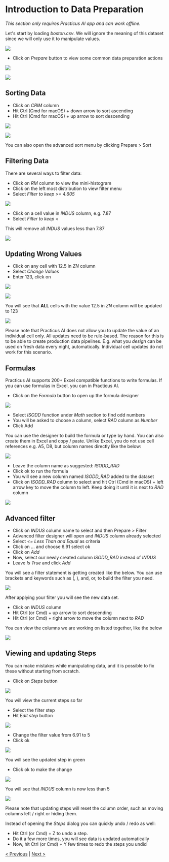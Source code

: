 # Introduction to Data Preparation

_This section only requires Practicus AI app and can work offline._

Let's start by loading _boston.csv_. We will ignore the meaning of this dataset since we will only use it to manipulate values.

![](img/data-prep-intro/load.png)

- Click on _Prepare_ button to view some common data preparation actions

![](img/data-prep-intro/data-prep-menu-1.png)

![](img/data-prep-intro/data-prep-menu-2.png)

## Sorting Data 

- Click on _CRIM_ column
- Hit Ctrl (Cmd for macOS) + down arrow to sort ascending
- Hit Ctrl (Cmd for macOS) + up arrow to sort descending

![](img/data-prep-intro/sort-ascending.png)

![](img/data-prep-intro/sort-descending.png)

You can also open the advanced sort menu by clicking Prepare > Sort

## Filtering Data 

There are several ways to filter data: 

- Click on _RM_ column to view the mini-histogram
- Click on the left most distribution to view filter menu
- Select _Filter to keep >= 4.605_

![](img/data-prep-intro/mini-hist-filter.png)

- Click on a cell value in _INDUS_ column, e.g. 7.87
- Select _Filter to keep <_

This will remove all _INDUS_ values less than 7.87

![](img/data-prep-intro/filter-cell-menu.png)


## Updating Wrong Values

- Click on any cell with 12.5 in _ZN_ column  
- Select _Change Values_
- Enter 123, click on

![](img/data-prep-intro/change-value-1.png)

![](img/data-prep-intro/change-value-2.png)

You will see that **ALL** cells with the value 12.5 in _ZN_ column will be updated to 123

![](img/data-prep-intro/change-value-3.png)

Please note that Practicus AI does not allow you to update the value of an individual cell only. All updates need to be rule-based. The reason for this is to be able to create production data pipelines. E.g. what you _design_ can be used on fresh data every night, automatically. Individual cell updates do not work for this scenario.

## Formulas 

Practicus AI supports 200+ Excel compatible functions to write formulas. If you can use formulas in Excel, you can in Practicus AI.

- Click on the _Formula_ button to open up the formula designer

![](img/data-prep-intro/formula-0.png)

- Select _ISODD_ function under _Math_ section to find odd numbers  
- You will be asked to choose a column, select _RAD_ column as _Number_  
- Click Add

You can use the designer to build the formula or type by hand. You can also create them in Excel and copy / paste. Unlike Excel, you do not use cell references e.g. A5, D8, but column names directly like the below:

![](img/data-prep-intro/formula-1.png)

- Leave the column name as suggested: _ISODD_RAD_
- Click ok to run the formula 
- You will see a new column named _ISODD_RAD_ added to the dataset
- Click on _ISODD_RAD_ column to select and hit Ctrl (Cmd in macOS) + left arrow key to move the column to left. Keep doing it until it is next to _RAD_ column

![](img/data-prep-intro/formula-2.png)

## Advanced filter

- Click on _INDUS_ column name to select and then Prepare > Filter
- Advanced filter designer will open and _INDUS_ column already selected 
- Select _<= Less Than and Equal_ as criteria 
- Click on ... and choose 6.91 select ok 
- Click on _Add_
- Now, select our newly created column _ISODD_RAD_ instead of _INDUS_
- Leave _Is True_ and click _Add_

You will see a filter statement is getting created like the below. You can use brackets and keywords such as (, ), and, or, to build the filter you need.  

![](img/data-prep-intro/filter-adv-1.png)

After applying your filter you will see the new data set.

- Click on _INDUS_ column
- Hit Ctrl (or Cmd) + up arrow to sort descending
- Hit Ctrl (or Cmd) + right arrow to move the column next to _RAD_

You can view the columns we are working on listed together, like the below 

![](img/data-prep-intro/filter-adv-2.png)


## Viewing and updating Steps

You can make mistakes while manipulating data, and it is possible to fix these without starting from scratch.

- Click on _Steps_ button

![](img/data-prep-intro/steps-1.png)

You will view the current steps so far

- Select the filter step
- Hit _Edit step_ button

![](img/data-prep-intro/steps-2.png)

- Change the filter value from 6.91 to 5
- Click ok

![](img/data-prep-intro/steps-3.png)

You will see the updated step in green

- Click ok to make the change

![](img/data-prep-intro/steps-4.png)

You will see that _INDUS_ column is now less than 5

![](img/data-prep-intro/steps-5.png)

Please note that updating steps will reset the column order, such as moving columns left / right or hiding them.

Instead of opening the _Steps_ dialog you can quickly undo / redo as well:

- Hit Ctrl (or Cmd) + Z to undo a step. 
- Do it a few more times, you will see data is updated automatically 
- Now, hit Ctrl (or Cmd) + Y few times to redo the steps you undid

[< Previous](data-analysis-intro.md) | [Next >](worker-node-intro.md)